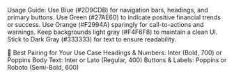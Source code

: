  Usage Guide:
Use Blue (#2D9CDB) for navigation bars, headings, and primary buttons.
Use Green (#27AE60) to indicate positive financial trends or success.
Use Orange (#F2994A) sparingly for call-to-actions and warnings.
Keep backgrounds light gray (#F4F6F8) to maintain a clean UI.
Stick to Dark Gray (#333333) for text to ensure readability.

🌟 Best Pairing for Your Use Case
Headings & Numbers: Inter (Bold, 700) or Poppins
Body Text: Inter or Lato (Regular, 400)
Buttons & Labels: Poppins or Roboto (Semi-Bold, 600)